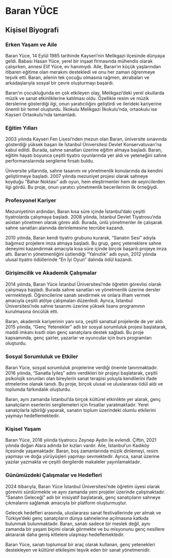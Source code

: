 # Baran YÜCE

## Kişisel Biyografi

### Erken Yaşam ve Aile

Baran Yüce, 14 Eylül 1985 tarihinde Kayseri’nin Melikgazi ilçesinde dünyaya geldi. Babası Hasan Yüce, yerel bir inşaat firmasında mühendis olarak çalışırken, annesi Elif Yüce, ev hanımıydı. Aile, Baran’ın küçük yaşlarından itibaren eğitime olan merakını destekledi ve onu her zaman öğrenmeye teşvik etti. Baran, ailenin tek çocuğu olmasına rağmen, akrabaları ve arkadaşlarıyla sosyal bir çevre oluşturmayı başardı.

Baran’ın çocukluğunda en çok etkileyen olay, Melikgazi’deki yerel okullarda müzik ve sanat etkinliklerine katılması oldu. Özellikle resim ve müzik derslerine gösterdiği ilgi, onun yaratıcılığını geliştirdi ve ilerideki kariyerine önemli bir temel oluşturdu. İlkokulu Melikgazi İlkokulu’nda, ortaokulu ise Kayseri Ortaokulu’nda tamamladı.

### Eğitim Yılları

2003 yılında Kayseri Fen Lisesi’nden mezun olan Baran, üniversite sınavında gösterdiği yüksek başarı ile İstanbul Üniversitesi Devlet Konservatuvarı’na kabul edildi. Burada, sahne sanatları üzerine eğitim almaya başladı. Baran, eğitim hayatı boyunca çeşitli tiyatro oyunlarında yer aldı ve yeteneğini sahne performanslarında sergileme fırsatı buldu. 

Üniversite yıllarında, sahne tasarımı ve yönetmenlik konularında da kendini geliştirmeye başladı. 2007 yılında mezuniyet projesi olarak sahneye koyduğu “Bahar Noktası” adlı oyun, hem eleştirmenler hem de seyircilerden ilgi gördü. Bu proje, onun yaratıcı yönetmenlik becerilerinin ilk örneğiydi.

### Profesyonel Kariyer

Mezuniyetinin ardından, Baran kısa süre içinde İstanbul’daki çeşitli tiyatrolarda çalışmaya başladı. 2008 yılında, İstanbul Devlet Tiyatrosu’nda asistan yönetmen olarak görev aldı. Burada, ünlü yönetmenler ile çalışarak sahne sanatları alanında derinlemesine tecrübe kazandı.

2010 yılında, Baran kendi tiyatro grubunu kurarak, “Sanatın Sesi” adıyla bağımsız projelere imza atmaya başladı. Bu grup, genç yeteneklere sahne deneyimi kazandırmak amacıyla kısa süre içinde birçok başarılı projeye imza attı. Baran’ın yönetmenliğini üstlendiği “Yalnızlık” adlı oyun, 2012 yılında ulusal tiyatro ödüllerinde “En İyi Oyun” dalında ödül kazandı.

### Girişimcilik ve Akademik Çalışmalar

2014 yılında, Baran Yüce İstanbul Üniversitesi’nde öğretim görevlisi olarak çalışmaya başladı. Burada sahne sanatları ve yönetmenlik üzerine dersler vermekteydi. Öğrencilerine sanatı sevdirmek ve onlara ilham vermek amacıyla çeşitli atölye çalışmaları düzenledi. Ayrıca, İstanbul Üniversitesi’nde sahne tasarımı üzerine yüksek lisans programının kurulmasına öncülük etti.

Baran, akademik kariyerinin yanı sıra, çeşitli sanatsal projelerde de yer aldı. 2015 yılında, “Genç Yetenekler” adlı bir sosyal sorumluluk projesi başlatarak, maddi imkanı kısıtlı olan genç sanatçılara destek sağladı. Bu proje kapsamında, genç şairler, yazarlar ve oyuncular için burs programları oluşturdu.

### Sosyal Sorumluluk ve Etkiler

Baran Yüce, sosyal sorumluluk projelerine verdiği önemle tanınmaktadır. 2016 yılında, “Sanatla İyileş” adını verdikleri bir projeyi başlatarak, çeşitli psikolojik sorunları olan bireylerin sanat terapisi yoluyla kendilerini ifade etmelerine olanak tanıdı. Bu proje, birçok ulusal ve uluslararası ödül aldı ve toplumda farkındalık oluşturdu.

Baran, aynı zamanda İstanbul’da birçok kültürel etkinlikte yer alarak, genç sanatçıların eserlerini sergilemeleri için fırsatlar yaratmaktadır. Yerel sanatçılarla işbirliği yaparak, sanatın toplum üzerindeki olumlu etkilerini yaymayı hedeflemektedir.

### Kişisel Yaşam

Baran Yüce, 2018 yılında tiyatrocu Zeynep Aydın ile evlendi. Çiftin, 2021 yılında doğan Alara adında bir kızları vardır. Aile, İstanbul’un Kadıköy ilçesinde yaşamaktadır. Baran, boş zamanlarında müzik dinlemeyi, resim yapmayı ve doğa yürüyüşleri yapmayı sevmektedir. Ayrıca, sanat üzerine yazılar yazmakta ve çeşitli dergilerde makaleler yayınlamaktadır.

### Günümüzdeki Çalışmalar ve Hedefleri

2024 itibarıyla, Baran Yüce İstanbul Üniversitesi’nde öğretim üyesi olarak görevini sürdürmekte ve aynı zamanda yeni projeler üzerinde çalışmaktadır. “Sanatın Geleceği” adlı bir inisiyatif başlatarak, genç sanatçıların sahneye çıkmalarını sağlamak amacıyla bir platform oluşturmuştur.

Gelecek hedefleri arasında, uluslararası sanat festivallerinde yer almak ve Türkiye’deki genç sanatçıların dünya sahnelerine açılmasına katkıda bulunmak bulunmaktadır. Baran, sanatı sadece bir meslek değil, aynı zamanda bir yaşam biçimi olarak görmekte ve bu misyonunu genç nesillere aktararak daha geniş kitlelere ulaşmayı hedeflemektedir.

Baran Yüce, sanatı toplumsal bir araç olarak kullanan, genç yetenekleri destekleyen ve kültürel etkileşimi teşvik eden bir sanat yönetmenidir.